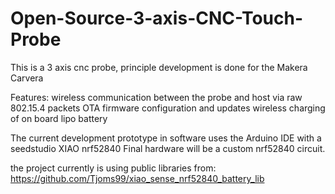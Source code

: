 # Open-Source-3-axis-CNC-Touch-Probe

This is a 3 axis cnc probe, principle development is done for the Makera Carvera

Features:
wireless communication between the probe and host via raw 802.15.4 packets
OTA firmware configuration and updates
wireless charging of on board lipo battery




The current development prototype in software uses the Arduino IDE with a seedstudio XIAO nrf52840 
Final hardware will be a custom nrf52840 circuit. 

the project currently is using public libraries from:
https://github.com/Tjoms99/xiao_sense_nrf52840_battery_lib
